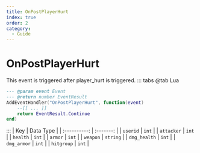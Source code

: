 ```yaml
---
title: OnPostPlayerHurt
index: true
order: 2
category:
  - Guide
---
```


# OnPostPlayerHurt
This event is triggered after player_hurt is triggered.
::: tabs
@tab Lua
```lua
--- @param event Event
--- @return number EventResult
AddEventHandler("OnPostPlayerHurt", function(event)
    --[[ ... ]]
    return EventResult.Continue
end)
```

:::
|      Key     | Data Type |
| :----------: | :-------: |
|   `userid`   |   `int`   |
|  `attacker`  |   `int`   |
|   `health`   |   `int`   |
|    `armor`   |   `int`   |
|   `weapon`   |  `string` |
| `dmg_health` |   `int`   |
|  `dmg_armor` |   `int`   |
|  `hitgroup`  |   `int`   |